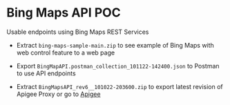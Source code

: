 # Bing Maps API POC

Usable endpoints using Bing Maps REST Services​

* Extract `bing-maps-sample-main.zip` to see example of Bing Maps with web control feature to a web page

* Export `BingMapAPI.postman_collection_101122-142400.json` to Postman to use API endpoints

* Extract `BingMapsAPI_rev6__101022-203600.zip` to export latest revision of Apigee Proxy or go to [Apigee](https://apigee.com/platform/cebupacificair/proxies/CEB-POC-BingMapsAPI/overview/2)
